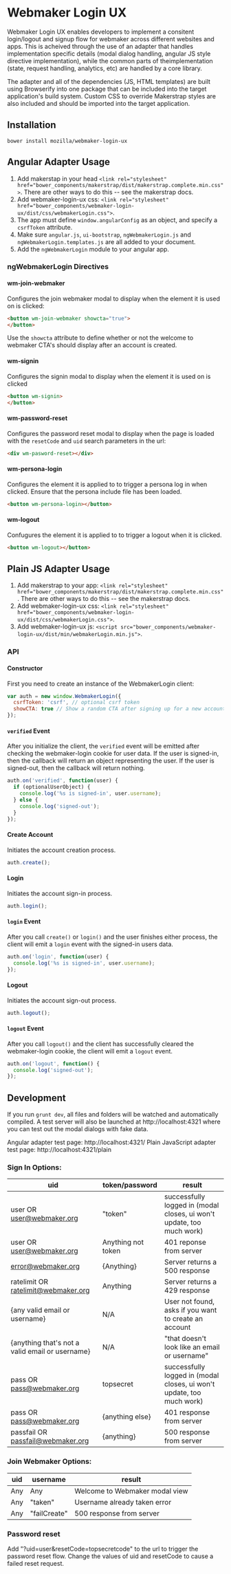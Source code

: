 # Webmaker Login UX

Webmaker Login UX enables developers to implement a consitent login/logout and signup
flow for webmaker across different websites and apps. This is acheived through the use
of an adapter that handles implementation specific details (modal dialog handling,
angular JS style directive implementation), while the common parts of theimplementation
(state, request handling, analytics, etc) are handled by a core library.

The adapter and all of the dependencies (JS, HTML templates) are built using Browserify
into one package that can be included into the target application's build system. Custom CSS to
override Makerstrap styles are also included and should be imported into the target application.

## Installation

```
bower install mozilla/webmaker-login-ux
```

## Angular Adapter Usage
1. Add makerstap in your head `<link rel="stylesheet" href="bower_components/makerstrap/dist/makerstrap.complete.min.css">`. There are other ways to do this -- see the makerstrap docs.
2. Add webmaker-login-ux css: `<link rel="stylesheet" href="bower_components/webmaker-login-ux/dist/css/webmakerLogin.css">`.
3. The app must define `window.angularConfig` as an object, and specify a `csrfToken` attribute.
4. Make sure `angular.js`, `ui-bootstrap`, `ngWebmakerLogin.js` and `ngWebmakerLogin.templates.js` are all added to your document.
5. Add the `ngWebmakerLogin` module to your angular app.

### ngWebmakerLogin Directives

#### wm-join-webmaker

Configures the join webmaker modal to display when the element it is used on is clicked:

```html
<button wm-join-webmaker showcta="true">
</button>
```

Use the `showcta` attribute to define whether or not the welcome to webmaker CTA's should display after an account is created.

#### wm-signin

Configures the signin modal to display when the element it is used on is clicked
```html
<button wm-signin>
</button>
```

#### wm-password-reset

Configures the password reset modal to display when the page is loaded with the `resetCode` and `uid`
search parameters in the url:

```html
<div wm-pasword-reset></div>
```

#### wm-persona-login

Configures the element it is applied to to trigger a persona log in when clicked. Ensure that the persona include file has been loaded.

```html
<button wm-persona-login></button>
```

#### wm-logout

Confugures the element it is applied to to trigger a logout when it is clicked.

```html
<button wm-logout></button>
```

## Plain JS Adapter Usage
1. Add makerstrap to your app: `<link rel="stylesheet" href="bower_components/makerstrap/dist/makerstrap.complete.min.css"`. There are other ways to do this -- see the makerstrap docs.
2. Add webmaker-login-ux css: `<link rel="stylesheet" href="bower_components/webmaker-login-ux/dist/css/webmakerLogin.css">`.
3. Add webmaker-login-ux js: `<script src="bower_components/webmaker-login-ux/dist/min/webmakerLogin.min.js">`.

### API

#### Constructor

First you need to create an instance of the WebmakerLogin client:

```javascript
var auth = new window.WebmakerLogin({
  csrfToken: 'csrf', // optional csrf token
  showCTA: true // Show a random CTA after signing up for a new account. true/false
});
```

#### `verified` Event

After you initialize the client, the `verified` event will be emitted after checking the webmaker-login cookie for user data.
If the user is signed-in, then the callback will return an object representing the user.
If the user is signed-out, then the callback will return nothing.

```javascript
auth.on('verified', function(user) {
  if (optionalUserObject) {
    console.log('%s is signed-in', user.username);
  } else {
    console.log('signed-out');
  }
});
```

#### Create Account

Initiates the account creation process.

```javascript
auth.create();
```

#### Login

Initiates the account sign-in process.

```javascript
auth.login();
```

#### `login` Event

After you call `create()` or `login()` and the user finishes either process, the client will emit a `login` event with the signed-in users data.

```javascript
auth.on('login', function(user) {
  console.log('%s is signed-in', user.username);
});
```

#### Logout

Initiates the account sign-out process.

```javascript
auth.logout();
```

#### `logout` Event

After you call `logout()` and the client has successfully cleared the webmaker-login cookie, the client will emit a `logout` event.

```javascript
auth.on('logout', function() {
  console.log('signed-out');
});
```

## Development

If you run `grunt dev`, all files and folders will be watched and automatically compiled.
A test server will also be launched at http://localhost:4321 where you can test out the modal dialogs
with fake data.

Angular adapter test page: http://localhost:4321/
Plain JavaScript adapter test page: http://localhost:4321/plain

### Sign In Options:

|uid|token/password|result|
|-----|-----|------|
|user OR user@webmaker.org|"token"|successfully logged in (modal closes, ui won't update, too much work)|
|user OR user@webmaker.org|Anything not token|401 reponse from server|
|error@webmaker.org|{Anything}|Server returns a 500 response|
|ratelimit OR ratelimit@webmaker.org|Anything|Server returns a 429 response|
|{any valid email or username}|N/A|User not found, asks if you want to create an account|
|{anything that's not a valid email or username}|N/A|"that doesn't look like an email or username"|
|pass OR pass@webmaker.org|topsecret|successfully logged in (modal closes, ui won't update, too much work)|
|pass OR pass@webmaker.org|{anything else}|401 response from server|
|passfail OR passfail@webmaker.org|{anything}|500 response from server|

### Join Webmaker Options:

|uid|username|result|
|-----|-----|------|
|Any|Any|Welcome to Webmaker modal view|
|Any|"taken"|Username already taken error|
|Any|"failCreate"|500 response from server|

### Password reset

Add "?uid=user&resetCode=topsecretcode" to the url to trigger the password reset flow.
Change the values of uid and resetCode to cause a failed reset request.
